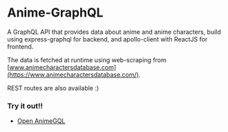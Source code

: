 # Anime-GraphQL
A GraphQL API that provides data about anime and anime characters, build using express-graphql for backend, and apollo-client with ReactJS for frontend.

The data is fetched at runtime using web-scraping from [www.animecharactersdatabase.com](https://www.animecharactersdatabase.com/).

REST routes are also available :)

### Try it out!!
 - [Open AnimeGQL](https://anime-gql.herokuapp.com/)
